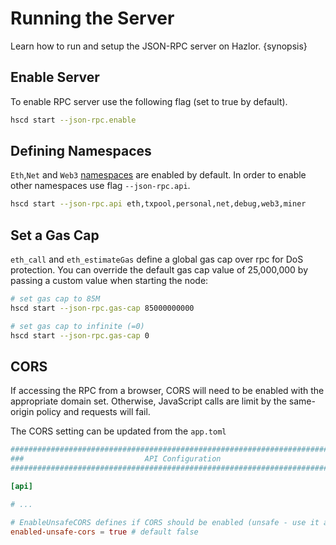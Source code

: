 <!--
order: 2
-->

# Running the Server

Learn how to run and setup the JSON-RPC server on Hazlor. {synopsis}

## Enable Server

To enable RPC server use the following flag (set to true by default).

```bash
hscd start --json-rpc.enable
```

## Defining Namespaces

`Eth`,`Net` and `Web3` [namespaces](./namespaces) are enabled by default. In order to enable other namespaces use flag `--json-rpc.api`.

```bash
hscd start --json-rpc.api eth,txpool,personal,net,debug,web3,miner
```

## Set a Gas Cap

`eth_call` and `eth_estimateGas` define a global gas cap over rpc for DoS protection. You can override the default gas cap value of 25,000,000 by passing a custom value when starting the node:

```bash
# set gas cap to 85M
hscd start --json-rpc.gas-cap 85000000000

# set gas cap to infinite (=0)
hscd start --json-rpc.gas-cap 0
```

## CORS

If accessing the RPC from a browser, CORS will need to be enabled with the appropriate domain set. Otherwise, JavaScript calls are limit by the same-origin policy and requests will fail.

The CORS setting can be updated from the `app.toml`

```toml
###############################################################################
###                           API Configuration                             ###
###############################################################################

[api]

# ...

# EnableUnsafeCORS defines if CORS should be enabled (unsafe - use it at your own risk).
enabled-unsafe-cors = true # default false
```
